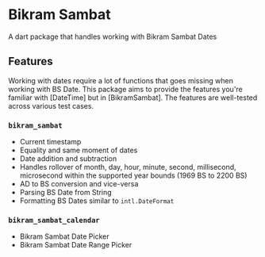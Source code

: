 # Bikram Sambat

A dart package that handles working with Bikram Sambat Dates

## Features
Working with dates require a lot of functions that goes missing when working with BS Date. This package aims to provide the features you're familiar with [DateTime] but in [BikramSambat]. The features are well-tested across various test cases.

### `bikram_sambat`
- Current timestamp
- Equality and same moment of dates
- Date addition and subtraction
- Handles rollover of month, day, hour, minute, second, millisecond, microsecond within the supported year bounds (1969 BS to 2200 BS)
- AD to BS conversion and vice-versa
- Parsing BS Date from String
- Formatting BS Dates similar to `intl.DateFormat`

### `bikram_sambat_calendar`
- Bikram Sambat Date Picker
- Bikram Sambat Date Range Picker
